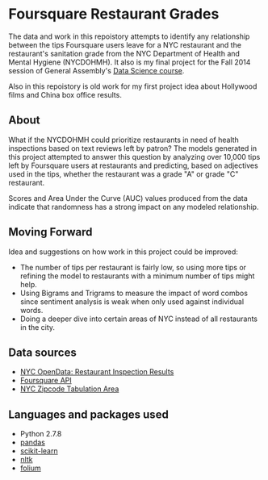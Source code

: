 # Foursquare Restaurant Grades

The data and work in this repoistory attempts to identify any relationship between the tips Foursquare users leave for a NYC restaurant and the restaurant's sanitation grade from the NYC Department of Health and Mental Hygiene (NYCDOHMH). It also is my final project for the Fall 2014 session of General Assembly's [Data Science course](https://generalassemb.ly/education/data-science/). 

Also in this repoistory is old work for my first project idea about Hollywood films and China box office results.

## About

What if the NYCDOHMH could prioritize restaurants in need of health inspections based on text reviews left by patron? The models generated in this project attempted to answer this question by analyzing over 10,000 tips left by Foursquare users at restaurants and predicting, based on adjectives used in the tips, whether the restaurant was a grade "A" or grade "C" restaurant.

Scores and Area Under the Curve (AUC) values produced from the data indicate that randomness has a strong impact on any modeled relationship.

## Moving Forward

Idea and suggestions on how work in this project could be improved:

- The number of tips per restaurant is fairly low, so using more tips or refining the model to restaurants with a minimum number of tips might help.
- Using Bigrams and Trigrams to measure the impact of word combos since sentiment analysis is weak when only used against individual words.
- Doing a deeper dive into certain areas of NYC instead of all restaurants in the city.

## Data sources

- [NYC OpenData: Restaurant Inspection Results](https://nycopendata.socrata.com/Health/DOHMH-New-York-City-Restaurant-Inspection-Results/xx67-kt59?)
- [Foursquare API](https://developer.foursquare.com/)
- [NYC Zipcode Tabulation Area](http://data.nycprepared.org/dataset/nyc-zip-code-tabulation-areas)

## Languages and packages used

- Python 2.7.8
- [pandas](https://github.com/pydata/pandas)
- [scikit-learn](https://github.com/scikit-learn/scikit-learn)
- [nltk](https://github.com/nltk/nltk)
- [folium](https://github.com/wrobstory/folium)